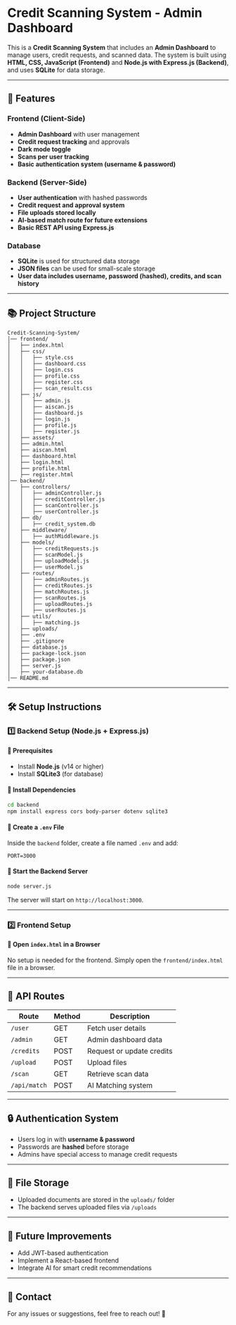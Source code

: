 # Credit Scanning System - Admin Dashboard

This is a **Credit Scanning System** that includes an **Admin Dashboard** to manage users, credit requests, and scanned data. The system is built using **HTML, CSS, JavaScript (Frontend)** and **Node.js with Express.js (Backend)**, and uses **SQLite** for data storage.

---

## 🚀 Features  

### **Frontend (Client-Side)**  
- **Admin Dashboard** with user management  
- **Credit request tracking** and approvals  
- **Dark mode toggle**  
- **Scans per user tracking**  
- **Basic authentication system (username & password)**  

### **Backend (Server-Side)**  
- **User authentication** with hashed passwords  
- **Credit request and approval system**  
- **File uploads stored locally**  
- **AI-based match route for future extensions**  
- **Basic REST API using Express.js**  

### **Database**  
- **SQLite** is used for structured data storage  
- **JSON files** can be used for small-scale storage  
- **User data includes username, password (hashed), credits, and scan history**  

---

## 📚 Project Structure  

```
Credit-Scanning-System/
│── frontend/
│   ├── index.html
│   ├── css/
│   │   ├── style.css
│   │   ├── dashboard.css
│   │   ├── login.css
│   │   ├── profile.css
│   │   ├── register.css
│   │   ├── scan_result.css
│   ├── js/
│   │   ├── admin.js
│   │   ├── aiscan.js
│   │   ├── dashboard.js
│   │   ├── login.js
│   │   ├── profile.js
│   │   ├── register.js
│   ├── assets/
│   ├── admin.html
│   ├── aiscan.html
│   ├── dashboard.html
│   ├── login.html
│   ├── profile.html
│   ├── register.html
│── backend/
│   ├── controllers/
│   │   ├── adminController.js
│   │   ├── creditController.js
│   │   ├── scanController.js
│   │   ├── userController.js
│   ├── db/
│   │   ├── credit_system.db
│   ├── middleware/
│   │   ├── authMiddleware.js
│   ├── models/
│   │   ├── creditRequests.js
│   │   ├── scanModel.js
│   │   ├── uploadModel.js
│   │   ├── userModel.js
│   ├── routes/
│   │   ├── adminRoutes.js
│   │   ├── creditRoutes.js
│   │   ├── matchRoutes.js
│   │   ├── scanRoutes.js
│   │   ├── uploadRoutes.js
│   │   ├── userRoutes.js
│   ├── utils/
│   │   ├── matching.js
│   ├── uploads/
│   ├── .env
│   ├── .gitignore
│   ├── database.js
│   ├── package-lock.json
│   ├── package.json
│   ├── server.js
│   ├── your-database.db
│── README.md
```

---

## 🛠️ Setup Instructions  

### **1️⃣ Backend Setup (Node.js + Express.js)**  

#### **🔹 Prerequisites**  
- Install **Node.js** (v14 or higher)  
- Install **SQLite3** (for database)  

#### **🔹 Install Dependencies**  

```sh
cd backend
npm install express cors body-parser dotenv sqlite3
```

#### **🔹 Create a `.env` File**  

Inside the `backend` folder, create a file named `.env` and add:  

```
PORT=3000
```

#### **🔹 Start the Backend Server**  

```sh
node server.js
```

The server will start on `http://localhost:3000`.

---

### **2️⃣ Frontend Setup**  

#### **🔹 Open `index.html` in a Browser**  
No setup is needed for the frontend. Simply open the `frontend/index.html` file in a browser.

---

## 💼 API Routes  

| Route          | Method | Description |
|---------------|--------|-------------|
| `/user`       | GET    | Fetch user details |
| `/admin`      | GET    | Admin dashboard data |
| `/credits`    | POST   | Request or update credits |
| `/upload`     | POST   | Upload files |
| `/scan`       | GET    | Retrieve scan data |
| `/api/match`  | POST   | AI Matching system |

---

## 🔒 Authentication System  

- Users log in with **username & password**  
- Passwords are **hashed** before storage  
- Admins have special access to manage credit requests  

---

## 💽 File Storage  

- Uploaded documents are stored in the `uploads/` folder  
- The backend serves uploaded files via `/uploads`  

---

## 📆 Future Improvements  

- Add JWT-based authentication  
- Implement a React-based frontend  
- Integrate AI for smart credit recommendations  

---

## 📧 Contact  

For any issues or suggestions, feel free to reach out! 🚀

